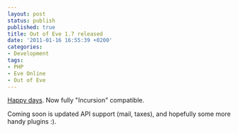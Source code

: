 ```yaml
---
layout: post
status: publish
published: true
title: Out of Eve 1.7 released
date: '2011-01-16 16:55:39 +0200'
categories:
- Development
tags:
- PHP
- Eve Online
- Out of Eve
---
```


[Happy
days](http://www.eveonline.com/ingameboard.asp?a=topic&threadID=1448716).
Now fully "Incursion" compatible.

Coming soon is updated API support (mail, taxes), and hopefully some
more handy plugins :).

